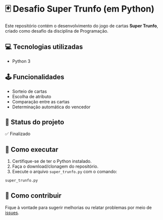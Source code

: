 # 🃏 Desafio Super Trunfo (em Python)

Este repositório contém o desenvolvimento do jogo de cartas **Super Trunfo**, criado como desafio da disciplina de Programação.

## 💻 Tecnologias utilizadas

- Python 3

## 🕹️ Funcionalidades

- Sorteio de cartas
- Escolha de atributo
- Comparação entre as cartas
- Determinação automática do vencedor

## 🚧 Status do projeto

✅ Finalizado

## 🙌 Como executar

1. Certifique-se de ter o Python instalado.
2. Faça o download/clonagem do repositório.
3. Execute o arquivo `super_trunfo.py` com o comando:

```bash
super_trunfo.py
```

## 🤝 Como contribuir

Fique à vontade para sugerir melhorias ou relatar problemas por meio de [issues](https://github.com/ccsantus/Desafio-Super-Trunfo/issues).
